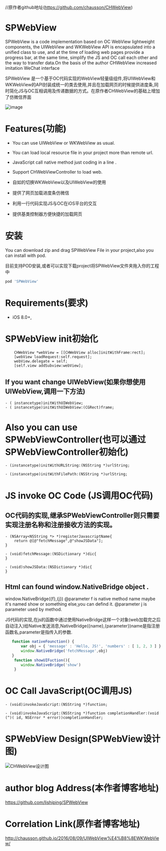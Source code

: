 
//原作者github地址(https://github.com/chausson/CHWebView)

# SPWebView

SPWebView is a code implementation based on OC WebView lightweight components, the UIWebView and WKWebView API is encapsulated into a unified class to use, and at the time of loading web pages provide a progress bar, at the same time, simplify the JS and OC call each other and the way to transfer data.On the basis of the author CHWebView increased imitation WeChat interface

SPWebView 是一个基于OC代码实现的WebView轻量级组件,将UIWebView和WKWebView的API封装成统一的类去使用,并且在加载网页的时候提供进度条,同时简化JS与OC互相调用及传递数据的方式。在原作者CHWebView的基础上增加了仿微信界面

![image](https://github.com/lishiping/SPWebView/master/LSP/Resource/WebView.gif)

# Features(功能)
* You can use UIWebView or WKWebView as usual.
* You can load local resource file in your project more than remote url.
* JavaScript call native method  just coding in a line .
* Support CHWebViewController to load web.

* 自如的切换WKWebView以及UIWebView的使用
* 提供了网页加载进度条仿微信
* 利用一行代码实现JS与OC在iOS平台的交互
* 提供基类控制器方便快捷的加载网页

# 安装
You can download zip and drag SPWebView File in your project,also you can install with pod.

目前支持POD安装,或者可以实现下载project将SPWebView文件夹拖入你的工程中
``` bash
pod 'SPWebView'
```

# Requirements(要求)
* iOS 8.0+, 

# SPWebView init初始化
``` obj-c
    CHWebView *webView = [[CHWebView alloc]initWithFrame:rect];
    [webView loadRequest:self.request];
    webView.delegate = self;
    [self.view addSubview:webView];

```
## If you want change UIWebView(如果你想使用UIWebView,调用一下方法)
``` obj-c
- ( instancetype)initWithUIWebView; 
- ( instancetype)initWithUIWebView:(CGRect)frame;

```

# Also you can use SPWebViewController(也可以通过SPWebViewController初始化)
``` obj-c
- (instancetype)initWithURLString:(NSString *)urlString;

- (instancetype)initWithFilePath:(NSString *)urlString;

```
# JS invoke OC Code (JS调用OC代码)
## OC代码的实现,继承SPWebViewController则只需要实现注册名称和注册接收方法的实现。
``` obj-c
- (NSArray<NSString *> *)registerJavascriptName{
    return @[@"fetchMessage",@"showJSData"];
}

- (void)fetchMessage:(NSDictionary *)dic{
}

- (void)showJSData:(NSDictionary *)dic{
}
```
## Html can found window.NativeBridge object .
window.NativeBridge({f},{j})
@parameter f is native method name maybe it's named show or something else,you can defind it.
@parameter j is parameter used by method.

JS代码的实现,在js的函数中通过使用NativeBridge这样一个对象(web加载完之后自动注入)给Native发送消息,NativeBridge({name},{parameter})name是指注册函数名,parameter是指传入的参数.
``` javascript
   function nativeFounction() {
       var obj = { 'message' : 'Hello, JS!', 'numbers' : [ 1, 2, 3 ] };
       window.NativeBridge('fetchMessage',obj)
   }
    function showUIFuction(){
       window.NativeBridge('show')
    }
```
# OC Call JavaScript(OC调用JS)
``` obj-c
- (void)invokeJavaScript:(NSString *)function;

- (void)invokeJavaScript:(NSString *)function completionHandler:(void (^)( id, NSError * error))completionHandler;
```

# SPWebView Design(SPWebView设计图)

<img src="https://github.com/lishiping/CHWebView/master/LSP/Resource/CHWebView.png"  title="CHWebView设计图">

# author blog Address(本作者博客地址)
https://github.com/lishiping/SPWebView

# Correlation Link(原作者博客地址)
http://chausson.github.io/2016/08/09/UIWebView%E4%B8%8EWKWebView/
